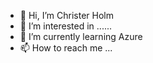 - 👋 Hi, I’m Christer Holm
- 👀 I’m interested in ......
- 🌱 I’m currently learning Azure
- 📫 How to reach me ...


